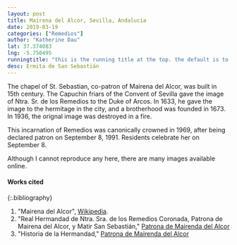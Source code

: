 ```yaml
---
layout: post
title: Mairena del Alcor, Sevilla, Andalucia
date: 2019-03-19
categories: ["Remedios"]
author: "Katherine Dau"
lat: 37.374083
lng: -5.750495
runningtitle: "this is the running title at the top. the default is to display the site title, so to activate the running title you will need to uncomment in the post.html layout"
desc: Ermita de San Sebastián
---
```

The chapel of St. Sebastian, co-patron of Mairena del Alcor, was built in 15th century. The Capuchin friars of the Convent of Sevilla gave the image of Ntra. Sr. de los Remedios to the Duke of Arcos. In 1633, he gave the image to the hermitage in the city, and a brotherhood was founded in 1673. In 1936, the orignal image was destroyed in a fire.   

This incarnation of Remedios was canonically crowned in 1969, after being declared patron on September 8, 1991. Residents celebrate her on September 8.

Although I cannot reproduce any here, there are many images available online.

#### Works cited

{:.bibliography}
1. "Mairena del Alcor", [Wikipedia](https://es.wikipedia.org/wiki/Mairena_del_Alcor).
2. "Real Hermandad de Ntra. Sra. de los Remedios Coronada, Patrona de Mairena del Alcor, y Matir San Sebastián," [Patrona de Mairenda del Alcor](http://patronademairenadelalcor.es/)
3. "Historia de la Hermandad," [Patrona de Mairenda del Alcor](http://patronademairenadelalcor.es/la-hermandad/historia-de-la-hermandad)
